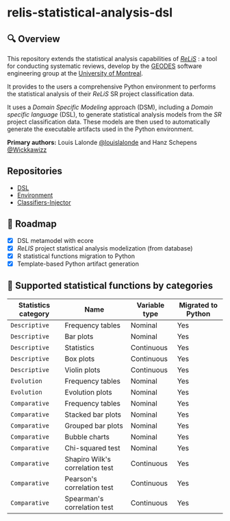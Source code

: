 # relis-statistical-analysis-dsl

## 🔍 Overview

This repository extends the statistical analysis capabilities of *[ReLiS](https://github.com/geodes-sms/relis)* : a tool for conducting systematic reviews, develop by the [GEODES](https://geodes.iro.umontreal.ca/) software engineering group at the [University of Montreal](https://www.umontreal.ca/en/).

It provides to the users a comprehensive Python environment to performs the statistical analysis of their *ReLiS* SR project classification data. 

It uses a *Domain Specific Modeling* approach (DSM), including a *Domain specific language* (DSL), to generate statistical analysis models from the *SR* project classification data.
These models are then used to automatically generate the executable artifacts used in the Python environment.

**Primary authors:** Louis Lalonde [@louislalonde](https://github.com/LouisLalonde) and Hanz Schepens [@Wickkawizz](https://github.com/Wickkawizz)

## Repositories

- <a href="https://github.com/LouisLalonde/relis-statistical-classification" target="_blank">DSL</a>
- <a href="https://github.com/LouisLalonde/relis-statistical-templates" target="_blank">Environment</a>
- <a href="https://github.com/LouisLalonde/relis-classifiers-injector" target="_blank">Classifiers-Injector</a>

## 🚀 Roadmap 
- [x] DSL metamodel with ecore
- [x] *ReLIS* project statistical analysis modelization (from database)
- [x] R statistical functions migration to Python
- [x] Template-based Python artifact generation

## 📜 Supported statistical functions by categories

| Statistics category | Name | Variable type | Migrated to Python |
|----|----|----|----|
| ``Descriptive`` | Frequency tables | Nominal | Yes |
| `Descriptive` | Bar plots | Nominal | Yes |
| `Descriptive` | Statistics | Continuous | Yes |
| `Descriptive` | Box plots | Continuous | Yes |
| `Descriptive` | Violin plots | Continuous | Yes |
| `Evolution` | Frequency tables | Nominal | Yes |
| `Evolution` | Evolution plots | Nominal | Yes |
| ``Comparative`` | Frequency tables | Nominal | Yes |
| `Comparative` | Stacked bar plots | Nominal | Yes |
| `Comparative` | Grouped bar plots | Nominal | Yes |
| `Comparative` | Bubble charts | Nominal | Yes |
| `Comparative` | Chi-squared test | Nominal | Yes |
| `Comparative` | Shapiro Wilk's correlation test | Continuous | Yes |
| `Comparative` | Pearson's correlation test | Continuous | Yes |
| `Comparative` | Spearman's correlation test | Continuous | Yes |
